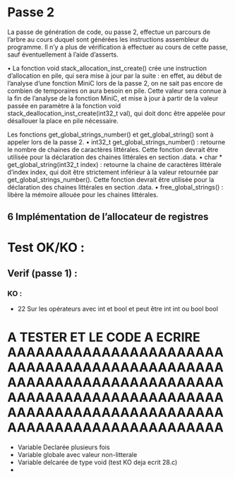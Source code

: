 # Passe 2

La passe de génération de code, ou passe 2, effectue un parcours de l’arbre au cours duquel sont générées
les instructions assembleur du programme. Il n’y a plus de vérification à effectuer au cours de cette passe,
sauf éventuellement à l’aide d’asserts.

 • La fonction void stack_allocation_inst_create() crée une instruction d’allocation en
pile, qui sera mise à jour par la suite : en effet, au début de l’analyse d’une fonction MiniC
lors de la passe 2, on ne sait pas encore de combien de temporaires on aura besoin en pile.
Cette valeur sera connue à la fin de l’analyse de la fonction MiniC, et mise à jour à partir de la
valeur passée en paramètre à la fonction void stack_deallocation_inst_create(int32_t
val), qui doit donc être appelée pour désallouer la place en pile nécessaire.

Les fonctions get_global_strings_number() et get_global_string() sont à appeler lors de la passe 2.
• int32_t get_global_strings_number() : retourne le nombre de chaines de caractères
littérales. Cette fonction devrait être utilisée pour la déclaration des chaines littérales en
section .data.
• char * get_global_string(int32_t index) : retourne la chaine de caractères littérale
d’index index, qui doit être strictement inférieur à la valeur retournée par
get_global_strings_number(). Cette fonction devrait être utilisée pour la déclaration des
chaines littérales en section .data.
• free_global_strings() : libère la mémoire allouée pour les chaines littérales.


## 6 Implémentation de l’allocateur de registres


# Test OK/KO : 

## Verif (passe 1) : 

### KO : 
 * 22 Sur les opérateurs avec int et bool et peut être int int ou bool bool 

#  A TESTER ET LE CODE A ECRIRE AAAAAAAAAAAAAAAAAAAAAAAAAAAAAAAAAAAAAAAAAAAAAAAAAAAAAAAAAAAAAAAAAAAAAAAAAAAAAAAAAAAAAAAAAAAAAAAAAAAAAAAAAAAAAAAAAAAAAAAAAAAAAAAAAAAAAAAAAA
 * Variable Declarée plusieurs fois
 * Variable globale avec valeur non-litterale 
 * Variable delcarée de type void (test KO deja ecrit 28.c) 
 * 